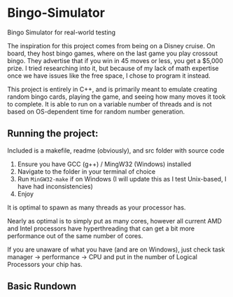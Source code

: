 # Bingo-Simulator
Bingo Simulator for real-world testing

The inspiration for this project comes from being on a Disney cruise.
On board, they host bingo games, where on the last game you play crossout bingo.
They advertise that if you win in 45 moves or less, you get a $5,000 prize.
I tried researching into it, but because of my lack of math expertise once we have issues like the free space, I chose to program it instead.

This project is entirely in C++, and is primarily meant to emulate creating random bingo cards, playing the game, and seeing how many moves it took to complete.
It is able to run on a variable number of threads and is not based on OS-dependent time for random number generation.

## Running the project:
Included is a makefile, readme (obviously), and src folder with source code
1. Ensure you have GCC (g++) / MingW32 (Windows) installed
2. Navigate to the folder in your terminal of choice
3. Run ```MinGW32-make``` if on Windows (I will update this as I test Unix-based, I have had inconsistencies)
4. Enjoy

It is optimal to spawn as many threads as your processor has.

Nearly as optimal is to simply put as many cores, however all current AMD and Intel processors have hyperthreading that can get a bit more performance out of the same number of cores.

If you are unaware of what you have (and are on Windows), just check task manager -> performance -> CPU and put in the number of Logical Processors your chip has.

## Basic Rundown
